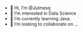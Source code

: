 - 👋 Hi, I’m @Julmesq
- 👀 I’m interested in Data Science
- 🌱 I’m currently learning Java.
- 💞️ I’m looking to collaborate on ...

